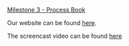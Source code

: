 [Milestone 3 - Process Book](../ProcessBook.pdf)

Our website can be found [here](../ScreenCast.mov).

The screencast video can be found [here]()

